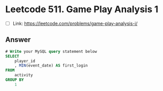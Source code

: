 # Leetcode 511. Game Play Analysis 1

- [ ] Link: https://leetcode.com/problems/game-play-analysis-i/

## Answer
```SQL 
# Write your MySQL query statement below
SELECT  
    player_id
    , MIN(event_date) AS first_login
FROM 
    activity 
GROUP BY 
    1
```


![]()